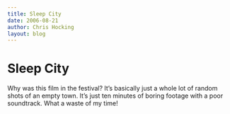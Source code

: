 ```yaml
---
title: Sleep City
date: 2006-08-21
author: Chris Hocking
layout: blog
---
```

# Sleep City

Why was this film in the festival? It’s basically just a whole lot of random shots of an empty town. It’s just ten minutes of boring footage with a poor soundtrack. What a waste of my time!